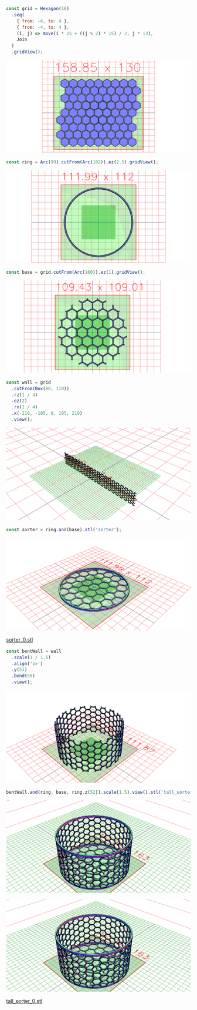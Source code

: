 ```JavaScript
const grid = Hexagon(16)
  .seq(
    { from: -4, to: 4 },
    { from: -4, to: 4 },
    (i, j) => move(i * 15 + ((j % 2) * 15) / 2, j * 13),
    Join
  )
  .gridView();
```

![Image](lego_sorter.md.0.png)

```JavaScript
const ring = Arc(99).cutFrom(Arc(102)).ez(2.5).gridView();
```

![Image](lego_sorter.md.1.png)

```JavaScript
const base = grid.cutFrom(Arc(100)).ez(1).gridView();
```

![Image](lego_sorter.md.2.png)

```JavaScript
const wall = grid
  .cutFrom(Box(80, 110))
  .rz(1 / 4)
  .ez(2)
  .rx(1 / 4)
  .x(-210, -105, 0, 105, 210)
  .view();
```

![Image](lego_sorter.md.3.png)

```JavaScript
const sorter = ring.and(base).stl('sorter');
```

![Image](lego_sorter.md.4.png)

[sorter_0.stl](lego_sorter.sorter_0.stl)

```JavaScript
const bentWall = wall
  .scale(1 / 1.5)
  .align('z>')
  .y(51)
  .bend(50)
  .view();
```

![Image](lego_sorter.md.5.png)

```JavaScript
bentWall.and(ring, base, ring.z(52)).scale(1.5).view().stl('tall_sorter');
```

![Image](lego_sorter.md.6.png)

![Image](lego_sorter.md.7.png)

[tall_sorter_0.stl](lego_sorter.tall_sorter_0.stl)
